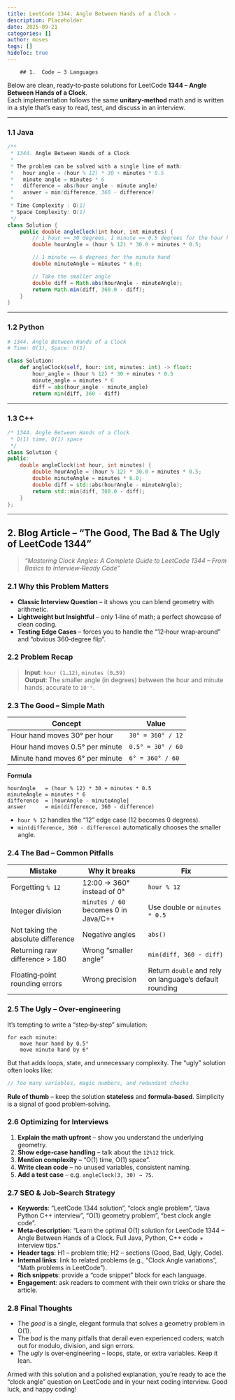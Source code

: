 ```yaml
---
title: LeetCode 1344. Angle Between Hands of a Clock - 
description: Placeholder
date: 2025-09-21
categories: []
author: moses
tags: []
hideToc: true
---
```

        ## 1.  Code – 3 Languages

Below are clean, ready‑to‑paste solutions for LeetCode **1344 – Angle Between Hands of a Clock**.  
Each implementation follows the same **unitary‑method** math and is written in a style that’s easy to read, test, and discuss in an interview.

---

### 1.1  Java

```java
/**
 * 1344. Angle Between Hands of a Clock
 *
 * The problem can be solved with a single line of math:
 *   hour angle = (hour % 12) * 30 + minutes * 0.5
 *   minute angle = minutes * 6
 *   difference = abs(hour angle - minute angle)
 *   answer = min(difference, 360 - difference)
 *
 * Time Complexity : O(1)
 * Space Complexity: O(1)
 */
class Solution {
    public double angleClock(int hour, int minutes) {
        // 1 hour == 30 degrees, 1 minute == 0.5 degrees for the hour hand
        double hourAngle = (hour % 12) * 30.0 + minutes * 0.5;

        // 1 minute == 6 degrees for the minute hand
        double minuteAngle = minutes * 6.0;

        // Take the smaller angle
        double diff = Math.abs(hourAngle - minuteAngle);
        return Math.min(diff, 360.0 - diff);
    }
}
```

---

### 1.2  Python

```python
# 1344. Angle Between Hands of a Clock
# Time: O(1), Space: O(1)

class Solution:
    def angleClock(self, hour: int, minutes: int) -> float:
        hour_angle = (hour % 12) * 30 + minutes * 0.5
        minute_angle = minutes * 6
        diff = abs(hour_angle - minute_angle)
        return min(diff, 360 - diff)
```

---

### 1.3  C++

```cpp
/* 1344. Angle Between Hands of a Clock
 * O(1) time, O(1) space
 */
class Solution {
public:
    double angleClock(int hour, int minutes) {
        double hourAngle = (hour % 12) * 30.0 + minutes * 0.5;
        double minuteAngle = minutes * 6.0;
        double diff = std::abs(hourAngle - minuteAngle);
        return std::min(diff, 360.0 - diff);
    }
};
```

---

## 2.  Blog Article – “The Good, The Bad & The Ugly of LeetCode 1344”

> *“Mastering Clock Angles: A Complete Guide to LeetCode 1344 – From Basics to Interview‑Ready Code”*

### 2.1  Why this Problem Matters

- **Classic Interview Question** – it shows you can blend geometry with arithmetic.
- **Lightweight but Insightful** – only 1‑line of math; a perfect showcase of clean coding.
- **Testing Edge Cases** – forces you to handle the “12‑hour wrap‑around” and “obvious 360‑degree flip”.

### 2.2  Problem Recap

> **Input**: `hour (1…12)`, `minutes (0…59)`  
> **Output**: The smaller angle (in degrees) between the hour and minute hands, accurate to `10⁻⁵`.

### 2.3  The Good – Simple Math

| Concept | Value |
|---------|-------|
| Hour hand moves 30° per hour | `30° = 360° / 12` |
| Hour hand moves 0.5° per minute | `0.5° = 30° / 60` |
| Minute hand moves 6° per minute | `6° = 360° / 60` |

**Formula**  

```
hourAngle   = (hour % 12) * 30 + minutes * 0.5
minuteAngle = minutes * 6
difference  = |hourAngle - minuteAngle|
answer      = min(difference, 360 - difference)
```

- `hour % 12` handles the “12” edge case (12 becomes 0 degrees).
- `min(difference, 360 - difference)` automatically chooses the smaller angle.

### 2.4  The Bad – Common Pitfalls

| Mistake | Why it breaks | Fix |
|---------|---------------|-----|
| Forgetting `% 12` | 12:00 → 360° instead of 0° | `hour % 12` |
| Integer division | `minutes / 60` becomes 0 in Java/C++ | Use double or `minutes * 0.5` |
| Not taking the absolute difference | Negative angles | `abs()` |
| Returning raw difference > 180 | Wrong “smaller angle” | `min(diff, 360 - diff)` |
| Floating‑point rounding errors | Wrong precision | Return `double` and rely on language’s default rounding |

### 2.5  The Ugly – Over‑engineering

It’s tempting to write a “step‑by‑step” simulation:

```text
for each minute:
    move hour hand by 0.5°
    move minute hand by 6°
```

But that adds loops, state, and unnecessary complexity. The “ugly” solution often looks like:

```java
// Too many variables, magic numbers, and redundant checks
```

**Rule of thumb** – keep the solution **stateless** and **formula‑based**. Simplicity is a signal of good problem‑solving.

### 2.6  Optimizing for Interviews

1. **Explain the math upfront** – show you understand the underlying geometry.
2. **Show edge‑case handling** – talk about the `12%12` trick.
3. **Mention complexity** – “O(1) time, O(1) space”.
4. **Write clean code** – no unused variables, consistent naming.
5. **Add a test case** – e.g. `angleClock(3, 30) → 75`.

### 2.7  SEO & Job‑Search Strategy

- **Keywords**: “LeetCode 1344 solution”, “clock angle problem”, “Java Python C++ interview”, “O(1) geometry problem”, “best clock angle code”.
- **Meta‑description**: “Learn the optimal O(1) solution for LeetCode 1344 – Angle Between Hands of a Clock. Full Java, Python, C++ code + interview tips.”
- **Header tags**: H1 – problem title; H2 – sections (Good, Bad, Ugly, Code).
- **Internal links**: link to related problems (e.g., “Clock Angle variations”, “Math problems in LeetCode”).
- **Rich snippets**: provide a “code snippet” block for each language.
- **Engagement**: ask readers to comment with their own tricks or share the article.

### 2.8  Final Thoughts

- The *good* is a single, elegant formula that solves a geometry problem in O(1).
- The *bad* is the many pitfalls that derail even experienced coders; watch out for modulo, division, and sign errors.
- The *ugly* is over‑engineering – loops, state, or extra variables. Keep it lean.

Armed with this solution and a polished explanation, you’re ready to ace the “clock angle” question on LeetCode and in your next coding interview. Good luck, and happy coding!